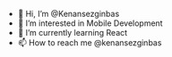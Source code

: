 - 👋 Hi, I’m @Kenansezginbas
- 👀 I’m interested in Mobile Development
- 🌱 I’m currently learning React
- 📫 How to reach me @kenansezginbas

<!---
Kenansezginbas/Kenansezginbas is a ✨ special ✨ repository because its `README.md` (this file) appears on your GitHub profile.
You can click the Preview link to take a look at your changes.
--->
